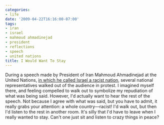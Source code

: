 ```yaml
---
categories:
- life
date: '2009-04-22T16:16:00-07:00'
tags:
- iran
- israel
- mahmoud ahmadinejad
- president
- reflections
- speech
- united nations
title: I Would Want To Stay
---
```


During a speech made by President of Iran Mahmoud Ahmadinejad at the United Nations, [in which he called Israel a racist nation](https://www.nytimes.com/2009/04/21/world/21geneva.html?scp=4&sq=israel%20racist&st=cse), several national representatives walked out of the audience in protest. I imagined myself there, and feeling compelled to walk out to symbolize my repudiation of what was being said. However, I'd actually want to hear the rest of the speech. Not because I agree with what was said, but you have to admit, it really grabs your attention: a whole country&mdash;racist! I'd walk out, but then I'd listen to the rest in another room. It's silly that I'd have to leave when I really wanted to stay. Can't one just sit and listen to crazy things in peace?
